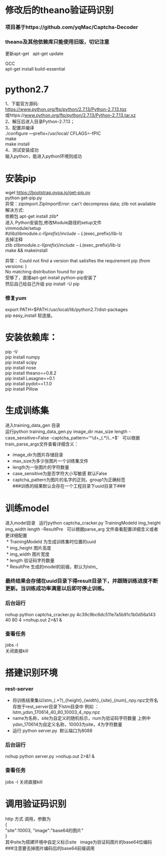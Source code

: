 # 修改后的theano验证码识别
### 项目基于https://github.com/yqMac/Captcha-Decoder
### theano及其他依赖库只能使用旧版，切记注意    

更新apt-get  
apt-get update  
  

GCC  
apt-get install build-essential  


# python2.7
1、下载官方源码:   
https://www.python.org/ftp/python/2.7.13/Python-2.7.13.tgz  
或https://www.python.org/ftp/python/2.7.13/Python-2.7.13.tar.xz  
2、解压后进入目录Python-2.7.13；  
3、配置并编译  
./configure —prefix=/usr/local/  CFLAGS=-fPIC  
make   
make install  
4、测试安装成功  
输入python，能进入python环境则成功  

# 安装pip  
wget https://bootstrap.pypa.io/get-pip.py   
python get-pip.py  
异常：zipimport.ZipImportError: can't decompress data; zlib not available  
解决方式:   
依赖包  apt-get install zlib*  
进入 Python安装包,修改Module路径的setup文件  
vimmodule/setup  
#zlibzlibmodule.c-I$(prefix)/include-L$(exec_prefix)/lib-lz  
去掉注释   
zlib zlibmodule.c-I$(prefix)/include-L$(exec\_prefix)/lib-lz  
make && makeinstall  

异常： Could not find a version that satisfies the requirement pip (from versions: )  
No matching distribution found for pip  
受够了，直接apt-get install python-pip安装了  
然后自己给自己升级 pip  install -U pip   
  
### 修复yum  
export PATH=$PATH:/usr/local/lib/python2.7/dist-packages  
pip easy_install 软连接。  
# 安装依赖库：  
pip -V  
pip install numpy  
pip install scipy  
pip install nose  
pip install theano==0.8.2  
pip install Lasagne==0.1  
pip install pydot==1.1.0  
pip install Pillow  


  
# 生成训练集
进入training_data_gen 目录  
运行python training_data\_gen.py image\_dir max\_size length -case\_sensitive=False -captcha\_pattern='^\d+\_(.*)\\..+$'  
可以根据train\_parse\_args文件查看详细含义：  
  * image\_dir为图片存储目录  
  * max\_size为多少张图片一个训练集文件  
  * length为一张图片的字符数量  
  * case\_sensitive为是否字符大小写敏感 默认False
  * captcha\_pattern为图片的名字的正则，group1为正确标签   
###训练的结果默认会存在一个工程目录下uuid目录下###
# 训练model  
进入model目录  
运行python  captcha_cracker.py TrainingModeId img\_height img\_width length -ResultPre  
可以根据parse\_arg 文件查看配置详细含义或者更详细配置  
  * TrainingModeId 为生成训练集时位置的uuid  
  * img\_height 图片高度  
  * img\_width 图片宽度  
  * length 验证码字符数量  
  * ResultPre 生成的model的前缀，默认为lstm_  
### 最终结果会存储在uuid目录下得result目录下，并跟随训练进度不断更新。当训练成功率满意以后即可停止训练。
### 后台运行
nohup python captcha_cracker.py 4c39c9bc6dc511e7a5b91c1b0d56a143 40 80 4 >nohup.out 2>&1 &  
### 查看任务  
jobs -l  
关闭直接kill  


# 搭建识别环境
### rest-server
 * 将训练结果集以lstm_(.*?)\_{height}\_{width}\_{site}\_{num}\_npy.npz文件名存放于rest_server目录下lstm目录中
 例如 ：lstm\_ydsn\_170614\_40\_80\_10003\_4_npy.npz
 * name为名称，site为自定义的随机标示，num为验证码字符数量
 上例中ydsn\_170614为自定义名称，10003为site，4为字符数量
 * 运行 python server.py  默认端口为8088

### 后台运行
nohup python server.py >nohup.out 2>&1 &  
### 查看任务  
jobs -l
关闭直接kill

# 调用验证码识别
http 方式 调用，参数为  
{  
  "site":10003,
  "image":"base64的图片"  
}  
其中site为搭建环境中自定义标示site  
image为验证码图片的base64位编码  
###注意要去掉图片编码后的base64前缀调用
  
  
